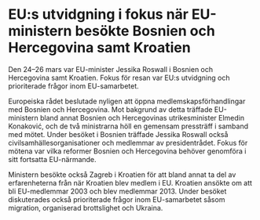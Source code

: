 # EU:s utvidgning i fokus när EU-ministern besökte Bosnien och Hercegovina samt Kroatien

Den 24–26 mars var EU-minister Jessika Roswall i Bosnien och Hercegovina samt Kroatien. Fokus för resan var EU:s utvidgning och prioriterade frågor inom EU-samarbetet.

Europeiska rådet beslutade nyligen att öppna medlemskapsförhandlingar med Bosnien och Hercegovina. Mot bakgrund av detta träffade EU-ministern bland annat Bosnien och Hercegovinas utrikesminister Elmedin Konaković, och de två ministrarna höll en gemensam pressträff i samband med mötet. Under besöket i Bosnien träffade Jessika Roswall också civilsamhällesorganisationer och medlemmar av presidentrådet. Fokus för mötena var vilka reformer Bosnien och Hercegovina behöver genomföra i sitt fortsatta EU-närmande.

Ministern besökte också Zagreb i Kroatien för att bland annat ta del av erfarenheterna från när Kroatien blev medlem i EU. Kroatien ansökte om att bli EU-medlemmar 2003 och blev medlemmar 2013. Under besöket diskuterades också prioriterade frågor inom EU-samarbetet såsom migration, organiserad brottslighet och Ukraina.
